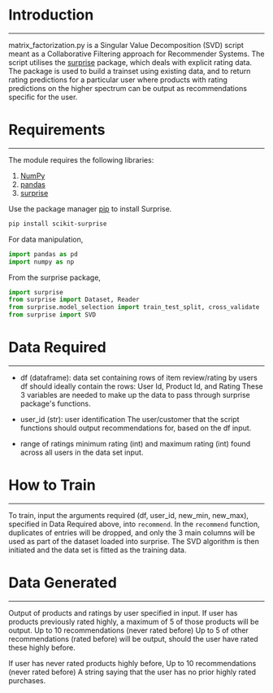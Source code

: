 # Introduction
------------
matrix_factorization.py is a Singular Value Decomposition (SVD) script meant as a Collaborative Filtering approach for Recommender Systems. The script utilises the [surprise](http://surpriselib.com/) package, which deals with explicit rating data. The package is used to build a trainset using existing data, and to return rating predictions for a particular user where products with rating predictions on the higher spectrum can be output as recommendations specific for the user. 


# Requirements
------------
The module requires the following libraries:

1. [NumPy](https://numpy.org/)
2. [pandas](https://pandas.pydata.org/)
3. [surprise](http://surpriselib.com/)

Use the package manager [pip](https://pip.pypa.io/en/stable/) to install Surprise.
```bash
pip install scikit-surprise
```

For data manipulation, 
```python
import pandas as pd
import numpy as np
```
From the surprise package, 
```python
import surprise
from surprise import Dataset, Reader
from surprise.model_selection import train_test_split, cross_validate
from surprise import SVD
```


# Data Required
------------
- df (dataframe): data set containing rows of item review/rating by users
df should ideally contain the rows: User Id, Product Id, and Rating 
These 3 variables are needed to make up the data to pass through surprise package's functions.

- user_id (str): user identification
The user/customer that the script functions should output recommendations for, based on the df input.

- range of ratings
minimum rating (int) and maximum rating (int) found across all users in the data set input.


# How to Train
------------
To train, input the arguments required (df, user_id, new_min, new_max), specified in Data Required above, into `recommend`.
In the `recommend` function, duplicates of entries will be dropped, and only the 3 main columns will be used as part of the dataset loaded into surprise.
The SVD algorithm is then initiated and the data set is fitted as the training data. 


# Data Generated 
------------
Output of products and ratings by user specified in input. 
If user has products previously rated highly, a maximum of 5 of those products will be output.
Up to 10 recommendations (never rated before)
Up to 5 of other recommendations  (rated before) will be output, should the user have rated these highly before. 

If user has never rated products highly before, 
Up to 10 recommendations (never rated before)
A string saying that the user has no prior highly rated purchases.


